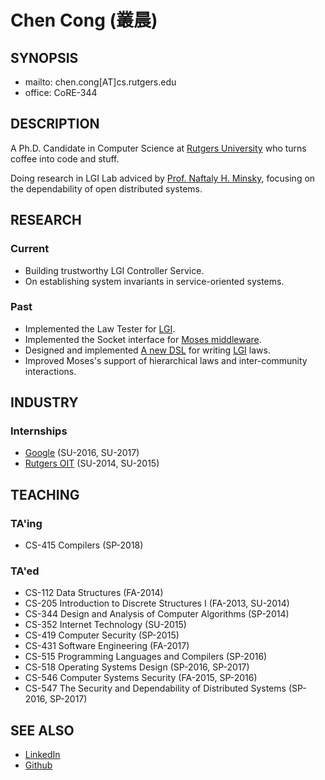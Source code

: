 # Chen Cong (叢晨)

## SYNOPSIS

- mailto: chen.cong[AT]cs.rutgers.edu
- office: CoRE-344

## DESCRIPTION

A Ph.D. Candidate in Computer Science at [Rutgers University](http://www.cs.rutgers.edu/) who turns coffee into code and stuff.

Doing research in LGI Lab adviced by [Prof. Naftaly H. Minsky](http://www.cs.rutgers.edu/~minsky/), focusing on the dependability of open distributed systems.

## RESEARCH

### Current

- Building trustworthy LGI Controller Service.
- On establishing system invariants in service-oriented systems.

### Past

- Implemented the Law Tester for [LGI](http://www.moses.rutgers.edu/documentation/manual.pdf).
- Implemented the Socket interface for [Moses middleware](http://www.moses.rutgers.edu).
- Designed and implemented [A new DSL](http://www.moses.rutgers.edu/documentation/LawScript_coffee.pdf) for writing [LGI](http://www.moses.rutgers.edu/documentation/manual.pdf) laws.
- Improved Moses's support of hierarchical laws and inter-community interactions.

## INDUSTRY

### Internships

- [Google](https://www.google.com) (SU-2016, SU-2017)
- [Rutgers OIT](https://oit.rutgers.edu/) (SU-2014, SU-2015)

## TEACHING

### TA'ing
- CS-415 Compilers (SP-2018)


### TA'ed

- CS-112 Data Structures (FA-2014)
- CS-205 Introduction to Discrete Structures I (FA-2013, SU-2014)
- CS-344 Design and Analysis of Computer Algorithms (SP-2014)
- CS-352 Internet Technology (SU-2015)
- CS-419 Computer Security (SP-2015)
- CS-431 Software Engineering (FA-2017)
- CS-515 Programming Languages and Compilers (SP-2016)
- CS-518 Operating Systems Design (SP-2016, SP-2017)
- CS-546 Computer Systems Security (FA-2015, SP-2016)
- CS-547 The Security and Dependability of Distributed Systems (SP-2016, SP-2017)

## SEE ALSO

- [LinkedIn](https://www.linkedin.com/in/ccong)
- [Github](https://github.com/ericcong)
